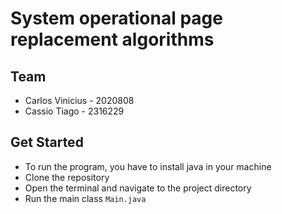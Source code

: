 # System operational page replacement algorithms

## Team

- Carlos Vinicius - 2020808
- Cassio Tiago - 2316229

## Get Started

- To run the program, you have to install java in your machine
- Clone the repository
- Open the terminal and navigate to the project directory
- Run the main class `Main.java`
